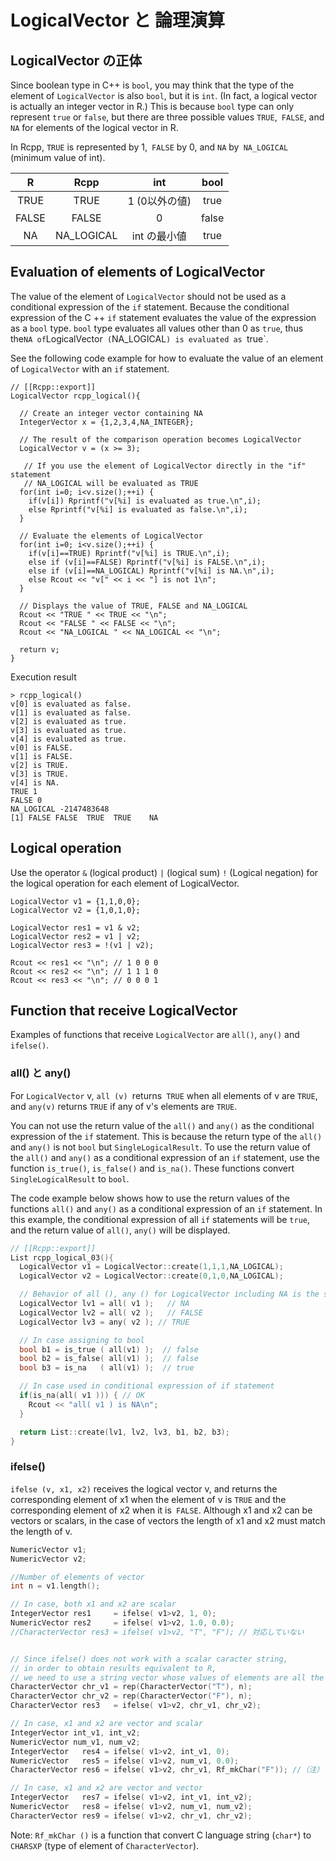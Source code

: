 # LogicalVector と 論理演算

## LogicalVector の正体

Since boolean type in C++ is `bool`, you may think that the type of the element of `LogicalVector` is also `bool`, but it is `int`. (In fact, a logical vector is actually an integer vector in R.) This is because `bool` type can only represent `true` or `false`, but there are three possible values `TRUE`,` FALSE`, and `NA` for elements of the logical vector in R.

In Rcpp, `TRUE` is represented by 1,` FALSE` by 0, and `NA` by` NA_LOGICAL` (minimum value of int).

|R|Rcpp|int|bool|
|:---:|:---:|:---:|:---:|
|TRUE|TRUE|1 (0以外の値)|true|
|FALSE|FALSE|0|false|
|NA|NA_LOGICAL|int の最小値|true|

## Evaluation of elements of LogicalVector

The value of the element of `LogicalVector` should not be used as a conditional expression of the `if` statement. Because the conditional expression of the C ++ `if` statement evaluates the value of the expression as a `bool` type. `bool` type evaluates all values other than 0 as `true`, thus the` NA of `LogicalVector` (`NA_LOGICAL`) is evaluated as `true`.

See the following code example for how to evaluate the value of an element of `LogicalVector` with an `if` statement.

```
// [[Rcpp::export]]
LogicalVector rcpp_logical(){

  // Create an integer vector containing NA
  IntegerVector x = {1,2,3,4,NA_INTEGER};

  // The result of the comparison operation becomes LogicalVector
  LogicalVector v = (x >= 3);

   // If you use the element of LogicalVector directly in the "if" statement
   // NA_LOGICAL will be evaluated as TRUE
  for(int i=0; i<v.size();++i) {
    if(v[i]) Rprintf("v[%i] is evaluated as true.\n",i);
    else Rprintf("v[%i] is evaluated as false.\n",i);
  }

  // Evaluate the elements of LogicalVector
  for(int i=0; i<v.size();++i) {
    if(v[i]==TRUE) Rprintf("v[%i] is TRUE.\n",i);
    else if (v[i]==FALSE) Rprintf("v[%i] is FALSE.\n",i);
    else if (v[i]==NA_LOGICAL) Rprintf("v[%i] is NA.\n",i);
    else Rcout << "v[" << i << "] is not 1\n";
  }

  // Displays the value of TRUE, FALSE and NA_LOGICAL
  Rcout << "TRUE " << TRUE << "\n";
  Rcout << "FALSE " << FALSE << "\n";
  Rcout << "NA_LOGICAL " << NA_LOGICAL << "\n";

  return v;
}
```

Execution result

```
> rcpp_logical()
v[0] is evaluated as false.
v[1] is evaluated as false.
v[2] is evaluated as true.
v[3] is evaluated as true.
v[4] is evaluated as true.
v[0] is FALSE.
v[1] is FALSE.
v[2] is TRUE.
v[3] is TRUE.
v[4] is NA.
TRUE 1
FALSE 0
NA_LOGICAL -2147483648
[1] FALSE FALSE  TRUE  TRUE    NA
```

## Logical operation

Use the operator `&` (logical product) `|` (logical sum) `!` (Logical negation) for the logical operation for each element of LogicalVector.

```
LogicalVector v1 = {1,1,0,0};
LogicalVector v2 = {1,0,1,0};

LogicalVector res1 = v1 & v2;
LogicalVector res2 = v1 | v2;
LogicalVector res3 = !(v1 | v2);

Rcout << res1 << "\n"; // 1 0 0 0
Rcout << res2 << "\n"; // 1 1 1 0
Rcout << res3 << "\n"; // 0 0 0 1
```

## Function that receive LogicalVector

Examples of functions that receive `LogicalVector` are `all()`, `any()` and `ifelse()`.

### all() と any()

For `LogicalVector` v, `all (v) `returns` TRUE` when all elements of v are `TRUE`, and `any(v)` returns `TRUE` if any of v's elements are `TRUE`.

You can not use the return value of the `all()` and `any()` as the conditional expression of the `if` statement. This is because the return type of the `all()` and `any()` is not `bool` but `SingleLogicalResult`. To use the return value of the `all()` and `any()` as a conditional expression of an `if` statement, use the function `is_true()`, `is_false()` and `is_na()`. These functions convert `SingleLogicalResult` to `bool`.

The code example below shows how to use the return values of the functions `all()` and `any()` as a conditional expression of an `if` statement. In this example, the conditional expression of all `if` statements will be `true`, and the return value of `all()`, `any()` will be displayed.

```cpp
// [[Rcpp::export]]
List rcpp_logical_03(){
  LogicalVector v1 = LogicalVector::create(1,1,1,NA_LOGICAL);
  LogicalVector v2 = LogicalVector::create(0,1,0,NA_LOGICAL);

  // Behavior of all (), any () for LogicalVector including NA is the same as R
  LogicalVector lv1 = all( v1 );   // NA
  LogicalVector lv2 = all( v2 );   // FALSE
  LogicalVector lv3 = any( v2 ); // TRUE

  // In case assigning to bool
  bool b1 = is_true ( all(v1) );  // false
  bool b2 = is_false( all(v1) );  // false
  bool b3 = is_na   ( all(v1) );  // true

  // In case used in conditional expression of if statement
  if(is_na(all( v1 ))) { // OK
    Rcout << "all( v1 ) is NA\n";
  }

  return List::create(lv1, lv2, lv3, b1, b2, b3);
}
```

### ifelse()

`ifelse (v, x1, x2)` receives the logical vector v, and returns the corresponding element of x1 when the element of v is `TRUE` and the corresponding element of x2 when it is` FALSE`. Although x1 and x2 can be vectors or scalars, in the case of vectors the length of x1 and x2 must match the length of v.

```cpp
NumericVector v1;
NumericVector v2;

//Number of elements of vector
int n = v1.length();

// In case, both x1 and x2 are scalar
IntegerVector res1     = ifelse( v1>v2, 1, 0);
NumericVector res2     = ifelse( v1>v2, 1.0, 0.0);
//CharacterVector res3 = ifelse( v1>v2, "T", "F"); // 対応していない


// Since ifelse() does not work with a scalar caracter string,
// in order to obtain results equivalent to R,
// we need to use a string vector whose values of elements are all the same.
CharacterVector chr_v1 = rep(CharacterVector("T"), n);
CharacterVector chr_v2 = rep(CharacterVector("F"), n);
CharacterVector res3   = ifelse( v1>v2, chr_v1, chr_v2);

// In case, x1 and x2 are vector and scalar
IntegerVector int_v1, int_v2;
NumericVector num_v1, num_v2;
IntegerVector   res4 = ifelse( v1>v2, int_v1, 0);
NumericVector   res5 = ifelse( v1>v2, num_v1, 0.0);
CharacterVector res6 = ifelse( v1>v2, chr_v1, Rf_mkChar("F")); //（注）

// In case, x1 and x2 are vector and vector
IntegerVector   res7 = ifelse( v1>v2, int_v1, int_v2);
NumericVector   res8 = ifelse( v1>v2, num_v1, num_v2);
CharacterVector res9 = ifelse( v1>v2, chr_v1, chr_v2);
```
Note: `Rf_mkChar ()` is a function that convert C language string (`char*`) to `CHARSXP` (type of element of `CharacterVector`).
